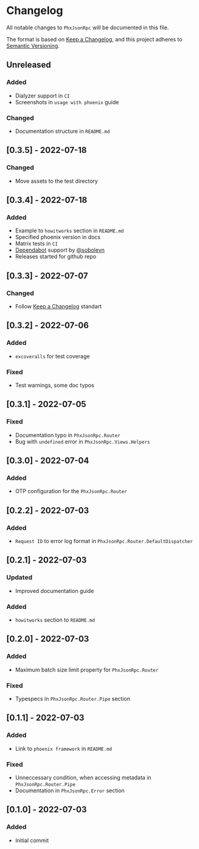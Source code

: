 # Changelog

All notable changes to `PhxJsonRpc` will be documented in this file.

The format is based on [Keep a Changelog](https://keepachangelog.com/en/1.0.0/),
and this project adheres to [Semantic Versioning](https://semver.org/spec/v2.0.0.html).

## Unreleased

### Added

- Dialyzer support in `CI`
- Screenshots in `usage with phoenix` guide

### Changed

- Documentation structure in `README.md`

## [0.3.5] - 2022-07-18

### Changed

- Move assets to the test directory

## [0.3.4] - 2022-07-18

### Added

- Example to `howitworks` section in `README.md`
- Specified phoenix version in docs
- Matrix tests in `CI`
- [Dependabot](https://github.com/dependabot) support by [@sobolevn](https://github.com/sobolevn)
- Releases started for github repo

## [0.3.3] - 2022-07-07

### Changed

- Follow [Keep a Changelog](https://keepachangelog.com/en/1.0.0/) standart

## [0.3.2] - 2022-07-06

### Added

- `excoveralls` for test coverage

### Fixed

- Test warnings, some doc typos

## [0.3.1] - 2022-07-05

### Fixed

- Documentation typo in `PhxJsonRpc.Router`
- Bug with `undefined` error in `PhxJsonRpc.Views.Helpers`

## [0.3.0] - 2022-07-04

### Added

- OTP configuration for the `PhxJsonRpc.Router`

## [0.2.2] - 2022-07-03

### Added

- `Request ID` to error log format in `PhxJsonRpc.Router.DefaultDispatcher`

## [0.2.1] - 2022-07-03

### Updated

- Improved documentation guide

### Added

- `howitworks` section to `README.md`

## [0.2.0] - 2022-07-03

### Added

- Maximum batch size limit property for `PhxJsonRpc.Router`

### Fixed

- Typespecs in `PhxJsonRpc.Router.Pipe` section

## [0.1.1] - 2022-07-03

### Added

- Link to `phoenix framework` in `README.md`

### Fixed

- Unneccessary condition, when accessing metadata in `PhxJsonRpc.Router.Pipe`
- Documentation in `PhxJsonRpc.Error` section

## [0.1.0] - 2022-07-03

### Added

- Initial commit